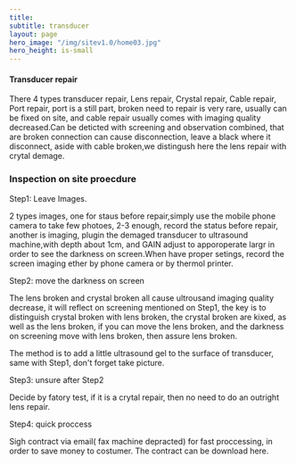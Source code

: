 ```yaml
---
title: 
subtitle: transducer
layout: page
hero_image: "/img/sitev1.0/home03.jpg"
hero_height: is-small
---
```


#### Transducer repair

There 4 types transducer repair, Lens repair, Crystal repair, Cable repair, Port repair, port is a still part, broken need to repair is very rare, usually can be fixed on site, and cable repair usually comes with imaging quality decreased.Can be deticted with screening and observation combined, that are broken connection can cause disconnection, leave a black where  it disconnect, aside with cable broken,we distingush here the lens repair with crytal demage.

### Inspection on site proecdure

Step1: Leave Images.

2 types images, one for staus before repair,simply use the mobile phone camera to take few photoes, 2-3 enough, record the status before repair, another is imaging, plugin the demaged transducer to ultrasound machine,with depth about 1cm, and GAIN adjust to apporoperate largr in order to see the darkness on screen.When have proper setings, record the screen imaging ether by phone camera or by thermol printer.

Step2: move the darkness on screen

The lens broken and crystal broken all cause ultrousand imaging quality decrease, it will reflect on screening mentioned on Step1, the key is to distinguish crystal broken with lens broken, the crystal broken are kixed, as well as the lens broken, if you can move the lens broken, and the darkness on screening move with lens broken, then assure lens broken.

The method is to add a little ultrasound gel to the surface of transducer, same with Step1, don't forget take picture.

Step3: unsure after Step2

Decide by fatory test, if it is a crytal repair, then no need to do an outright lens repair.

Step4: quick proccess

Sigh contract via email( fax machine depracted) for fast proccessing, in order to save money to costumer. The contract can be download here. 

